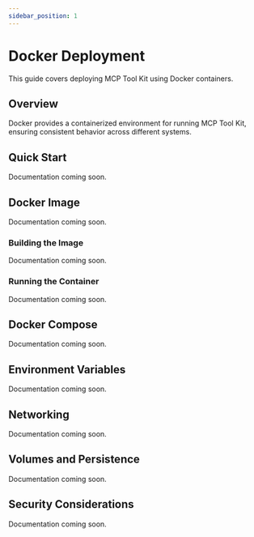 ```yaml
---
sidebar_position: 1
---
```


# Docker Deployment

This guide covers deploying MCP Tool Kit using Docker containers.

## Overview

Docker provides a containerized environment for running MCP Tool Kit, ensuring consistent behavior across different systems.

## Quick Start

Documentation coming soon.

## Docker Image

Documentation coming soon.

### Building the Image

Documentation coming soon.

### Running the Container

Documentation coming soon.

## Docker Compose

Documentation coming soon.

## Environment Variables

Documentation coming soon.

## Networking

Documentation coming soon.

## Volumes and Persistence

Documentation coming soon.

## Security Considerations

Documentation coming soon.